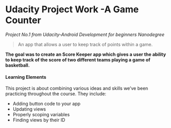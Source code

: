 # Udacity Project Work -A Game Counter
*Project No.1 from Udacity-Android Development for beginners Nanodegree*
> An app that allows a user to keep track of points within a game.

**The goal was to create an Score Keeper app which gives a user the ability to keep track of the score of two different teams playing a game of basketball.**
#### Learning Elements
  This project is about combining various ideas and skills we’ve been practicing throughout the course. They include:
* Adding button code to your app
* Updating views
* Properly scoping variables
* Finding views by their ID


